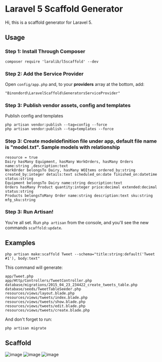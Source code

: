 # Laravel 5 Scaffold Generator


Hi, this is a scaffold generator for Laravel 5.



## Usage

### Step 1: Install Through Composer

```
composer require 'laralib/l5scaffold' --dev
```

### Step 2: Add the Service Provider

Open `config/app.php` and, to your **providers** array at the bottom, add:

```
"Binondord\LaravelScaffold\GeneratorsServiceProvider"
```

### Step 3: Publish vendor assets, config and templates

Publish config and templates

```
php artisan vendor:publish --tag=config --force
php artisan vendor:publish --tag=templates --force
```

### Step 3: Create modeldefinition file under app, default file name is "model.txt". Sample models with relationship

```
resource = true
Dairy hasMany Equipment, hasMany WorkOrders, hasMany Orders name:string ,description:text
WorkOrder belongsTo Dairy, hasMany WOItems ordered_by:string created_by:integer details:text scheduled_on:date finished_on:datetime status:string
Equipment belongsTo Dairy name:string description:text
Orders hasMany Product quantity:integer price:decimal extended:decimal status:string
Products belongsToMany Order name:string description:text sku:string mfg_sku:string
```

### Step 3: Run Artisan!

You're all set. Run `php artisan` from the console, and you'll see the new commands `scaffold:update`.

## Examples


```
php artisan make:scaffold Tweet --schema="title:string:default('Tweet #1'), body:text"
```
This command will generate:

```
app/Tweet.php
app/Http/Controllers/TweetController.php
database/migrations/2015_04_23_234422_create_tweets_table.php
database/seeds/TweetTableSeeder.php
resources/views/layout.blade.php
resources/views/tweets/index.blade.php
resources/views/tweets/show.blade.php
resources/views/tweets/edit.blade.php
resources/views/tweets/create.blade.php
```
And don't forget to run:

```
php artisan migrate
```


## Scaffold
![image](http://i62.tinypic.com/11maveb.png)
![image](http://i58.tinypic.com/eqchat.png)
![image](http://i62.tinypic.com/20h7k8n.png)
